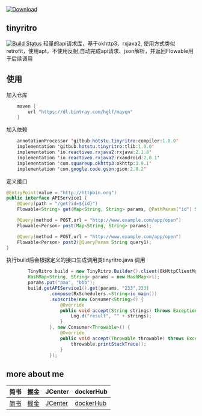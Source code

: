  [ ![Download](https://api.bintray.com/packages/hglf/maven/tinyritro/images/download.svg) ](https://bintray.com/hglf/maven/tinyritro/_latestVersion)

## tinyritro
[![Build Status](https://travis-ci.org/hotstu/tinyritro.svg?branch=master)](https://travis-ci.org/hotstu/tinyritro)
轻量的api请求库，基于okhttp3、rxjava2, 使用方式类似retrofit，使用apt，不使用反射,自动完成api请求、json解析，并返回Flowable用于后续调用

## 使用

加入仓库

```java build.gradle
    maven {
        url "https://dl.bintray.com/hglf/maven"
    }
```

加入依赖

```java app/build.gradle
    annotationProcessor 'gitbub.hotstu.tinyritro:compiler:1.0.0'
    implementation 'gitbub.hotstu.tinyritro:tlib:1.0.0'
    implementation 'io.reactivex.rxjava2:rxjava:2.1.8'
    implementation 'io.reactivex.rxjava2:rxandroid:2.0.1'
    implementation 'com.squareup.okhttp3:okhttp:3.9.1'
    implementation 'com.google.code.gson:gson:2.8.2'
```

定义接口

```java
@EntryPoint(value = "http://httpbin.org")
public interface APIService1 {
    @Query(path = "/get?id=${id}")
    Flowable<String> get(Map<String, String> params, @PathParam("id") String ids, @PathParam int name);

    @Query(method = POST,url = "http://www.example.com/app/open")
    Flowable<Person> post(Map<String, String> params);

    @Query(method = POST,url = "http://www.example.com/app/open")
    Flowable<Person> post2(@QueryParam String query1);
}

```

执行build后会根据定义的接口生成调用类tinyritro.java
调用

```java
        TinyRitro build = new TinyRitro.Builder().client(OkHttpClientMgr.getInstance()).build();
        HashMap<String, String> params = new HashMap<>();
        params.put("aaa", "bbb");
        build.getAPIService1().get(params, "233",233)
                .compose(RxSchedulers.<String>io_main())
                .subscribe(new Consumer<String>() {
                    @Override
                    public void accept(String strings) throws Exception {
                        Log.d("result", "" + strings);
                    }
                }, new Consumer<Throwable>() {
                    @Override
                    public void accept(Throwable throwable) throws Exception {
                        throwable.printStackTrace();
                    }
                });
```


## more about me

|简书| 掘金|JCenter | dockerHub|
| ------------- |------------- |------------- |------------- |
| [简书](https://www.jianshu.com/u/ca2207af2001) | [掘金](https://juejin.im/user/5bee320651882516be2ebbfe) |[JCenter ](https://bintray.com/hglf/maven)      | [dockerHub](https://hub.docker.com/u/hglf)|




